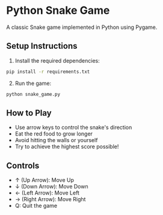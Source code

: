 # Python Snake Game

A classic Snake game implemented in Python using Pygame.

## Setup Instructions

1. Install the required dependencies:
```bash
pip install -r requirements.txt
```

2. Run the game:
```bash
python snake_game.py
```

## How to Play

- Use arrow keys to control the snake's direction
- Eat the red food to grow longer
- Avoid hitting the walls or yourself
- Try to achieve the highest score possible!

## Controls

- ↑ (Up Arrow): Move Up
- ↓ (Down Arrow): Move Down
- ← (Left Arrow): Move Left
- → (Right Arrow): Move Right
- Q: Quit the game